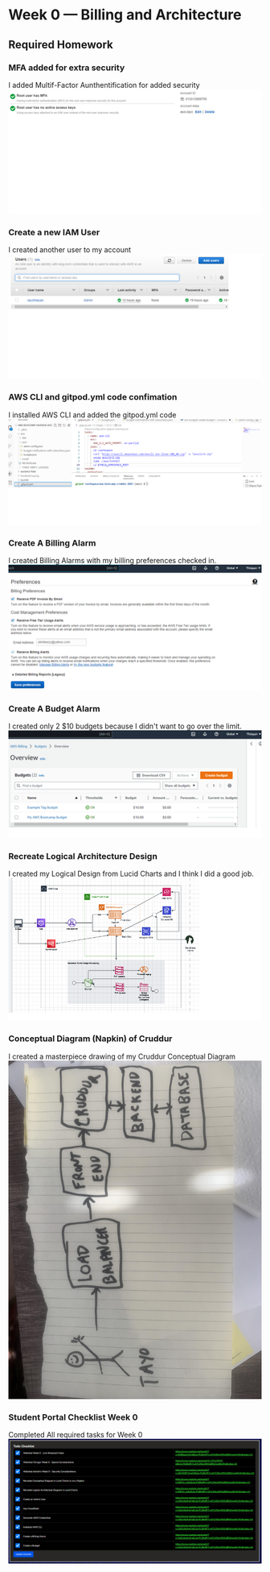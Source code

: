# Week 0 — Billing and Architecture

## Required Homework

### MFA added for extra security
I added Multif-Factor Aunthentification for added security
![Screenshot of MFA confirmation ](assets/MFA%20confirmation.png)

### Create a new IAM User
I created another user to my account
![Screenshot of IAM User account](assets/IAM%20user%20confirmation.png)

### AWS CLI and gitpod.yml code confimation
I installed AWS CLI and added the gitpod.yml code
![Image of AWS CLI and yml code](assets/AWS%20CLI-gitpod-yml.png)

### Create A Billing Alarm
I created Billing Alarms with my billing preferences checked in.
![Image of Billing Preferences](assets/Billing-Alarm.png)

### Create A Budget Alarm

I created only 2 $10 budgets because I didn't want to go over the limit.
![Image of the Budget Alarm I created](assets/budget-alarm.png)


### Recreate Logical Architecture Design
I created my Logical Design from Lucid Charts and I think I did a good job.
![Image of Cruddur Logical Design](assets/Cruddur%20Logical%20Design.png)

### Conceptual Diagram (Napkin) of Cruddur
I created a masterpiece drawing of my Cruddur Conceptual Diagram
![Image of Conceptual Napkin Diagram](assets/Napkin%20Conceptual%20Diagram.jpg)

### Student Portal Checklist Week 0
Completed All required tasks for Week 0
![Student Portal Checklist for Week 0](assets/Student%20Portal%20Checklist%20Week%200.png)

